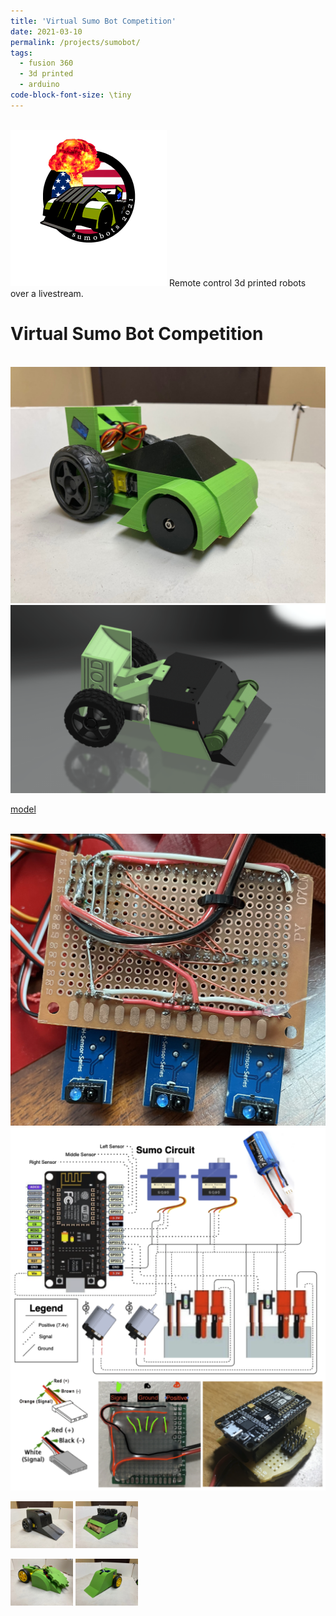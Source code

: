 ```yaml
---
title: 'Virtual Sumo Bot Competition'
date: 2021-03-10
permalink: /projects/sumobot/
tags:
  - fusion 360
  - 3d printed
  - arduino
code-block-font-size: \tiny
---
```

<br/><img src='/images/sumobotlogo.png' style='width:250px;'>
Remote control 3d printed robots over a livestream.

Virtual Sumo Bot Competition
======

<br/><img src='/images/sumobot1.jpeg' style='width:600px;'>
<br/><img src='/images/sumobotfinal1.png' style='width:600px;'>

[model](https://a360.co/3x9uB2V)

<br/><img src='/images/sumobotcircuit1.png' style='width:600px;'>
<br/><img src='/images/sumocircuit.png' style='width:600px;'>

<p float="left">
  <img src="/images/sumobot2.jpeg" width="100" />
  <img src="/images/sumobot3.jpeg" width="100" /> 
</p>

<p float="left">
  <img src="/images/sumobot4.jpeg" width="100" />
  <img src="/images/sumobot5.jpeg" width="100" /> 
</p>
